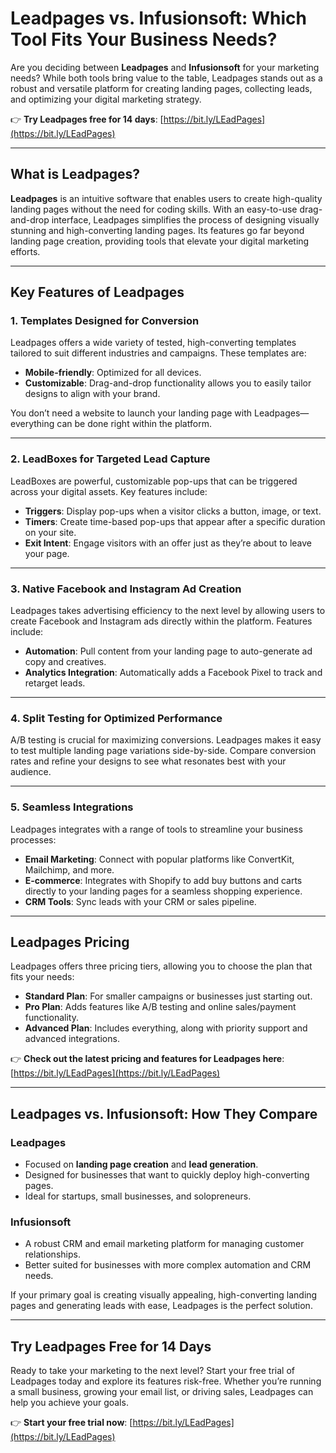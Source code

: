 # Leadpages vs. Infusionsoft: Which Tool Fits Your Business Needs?

Are you deciding between **Leadpages** and **Infusionsoft** for your marketing needs? While both tools bring value to the table, Leadpages stands out as a robust and versatile platform for creating landing pages, collecting leads, and optimizing your digital marketing strategy.

👉 **Try Leadpages free for 14 days**: [https://bit.ly/LEadPages](https://bit.ly/LEadPages)

---

## What is Leadpages?

**Leadpages** is an intuitive software that enables users to create high-quality landing pages without the need for coding skills. With an easy-to-use drag-and-drop interface, Leadpages simplifies the process of designing visually stunning and high-converting landing pages. Its features go far beyond landing page creation, providing tools that elevate your digital marketing efforts.

---

## Key Features of Leadpages

### 1. **Templates Designed for Conversion**
Leadpages offers a wide variety of tested, high-converting templates tailored to suit different industries and campaigns. These templates are:
- **Mobile-friendly**: Optimized for all devices.
- **Customizable**: Drag-and-drop functionality allows you to easily tailor designs to align with your brand.

You don’t need a website to launch your landing page with Leadpages—everything can be done right within the platform.

---

### 2. **LeadBoxes for Targeted Lead Capture**
LeadBoxes are powerful, customizable pop-ups that can be triggered across your digital assets. Key features include:
- **Triggers**: Display pop-ups when a visitor clicks a button, image, or text.
- **Timers**: Create time-based pop-ups that appear after a specific duration on your site.
- **Exit Intent**: Engage visitors with an offer just as they’re about to leave your page.

---

### 3. **Native Facebook and Instagram Ad Creation**
Leadpages takes advertising efficiency to the next level by allowing users to create Facebook and Instagram ads directly within the platform. Features include:
- **Automation**: Pull content from your landing page to auto-generate ad copy and creatives.
- **Analytics Integration**: Automatically adds a Facebook Pixel to track and retarget leads.

---

### 4. **Split Testing for Optimized Performance**
A/B testing is crucial for maximizing conversions. Leadpages makes it easy to test multiple landing page variations side-by-side. Compare conversion rates and refine your designs to see what resonates best with your audience.

---

### 5. **Seamless Integrations**
Leadpages integrates with a range of tools to streamline your business processes:
- **Email Marketing**: Connect with popular platforms like ConvertKit, Mailchimp, and more.
- **E-commerce**: Integrates with Shopify to add buy buttons and carts directly to your landing pages for a seamless shopping experience.
- **CRM Tools**: Sync leads with your CRM or sales pipeline.

---

## Leadpages Pricing

Leadpages offers three pricing tiers, allowing you to choose the plan that fits your needs:
- **Standard Plan**: For smaller campaigns or businesses just starting out.
- **Pro Plan**: Adds features like A/B testing and online sales/payment functionality.
- **Advanced Plan**: Includes everything, along with priority support and advanced integrations.

👉 **Check out the latest pricing and features for Leadpages here**: [https://bit.ly/LEadPages](https://bit.ly/LEadPages)

---

## Leadpages vs. Infusionsoft: How They Compare

### Leadpages
- Focused on **landing page creation** and **lead generation**.
- Designed for businesses that want to quickly deploy high-converting pages.
- Ideal for startups, small businesses, and solopreneurs.

### Infusionsoft
- A robust CRM and email marketing platform for managing customer relationships.
- Better suited for businesses with more complex automation and CRM needs.

If your primary goal is creating visually appealing, high-converting landing pages and generating leads with ease, Leadpages is the perfect solution.

---

## Try Leadpages Free for 14 Days

Ready to take your marketing to the next level? Start your free trial of Leadpages today and explore its features risk-free. Whether you’re running a small business, growing your email list, or driving sales, Leadpages can help you achieve your goals.

👉 **Start your free trial now**: [https://bit.ly/LEadPages](https://bit.ly/LEadPages)
